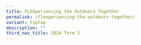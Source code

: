 ```yaml
---
title: FLEXperiencing the Outdoors Together
permalink: /flexperiencing-the-outdoors-together/
variant: tiptap
description: ""
third_nav_title: 2024 Term 2
---
```

